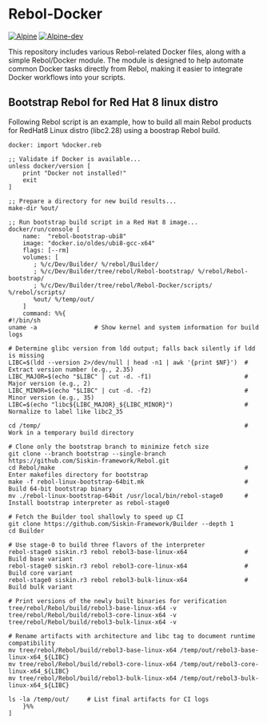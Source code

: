 # Rebol-Docker

[![Alpine](https://github.com/Oldes/Rebol-Docker/actions/workflows/alpine.yml/badge.svg)](https://github.com/Oldes/Rebol-Docker/actions/workflows/alpine.yml)
[![Alpine-dev](https://github.com/Oldes/Rebol-Docker/actions/workflows/alpine-dev.yml/badge.svg)](https://github.com/Oldes/Rebol-Docker/actions/workflows/alpine-dev.yml)

This repository includes various Rebol-related Docker files, along with a simple Rebol/Docker module. The module is designed to help automate common Docker tasks directly from Rebol, making it easier to integrate Docker workflows into your scripts.

## Bootstrap Rebol for Red Hat 8 linux distro

Following Rebol script is an example, how to build all main Rebol products for RedHat8 Linux distro (libc2.28) using a boostrap Rebol build.

```rebol
docker: import %docker.reb

;; Validate if Docker is available...
unless docker/version [
	print "Docker not installed!"
	exit
]

;; Prepare a directory for new build results... 
make-dir %out/

;; Run bootstrap build script in a Red Hat 8 image...
docker/run/console [
    name:  "rebol-bootstrap-ubi8"
    image: "docker.io/oldes/ubi8-gcc-x64"
    flags: [--rm]
    volumes: [
       ; %/c/Dev/Builder/ %/rebol/Builder/
       ; %/c/Dev/Builder/tree/rebol/Rebol-bootstrap/ %/rebol/Rebol-bootstrap/
       ; %/c/Dev/Builder/tree/rebol/Rebol-Docker/scripts/ %/rebol/scripts/
       %out/ %/temp/out/
    ]
    command: %%{
#!/bin/sh
uname -a                # Show kernel and system information for build logs

# Determine glibc version from ldd output; falls back silently if ldd is missing
LIBC=$(ldd --version 2>/dev/null | head -n1 | awk '{print $NF}')  # Extract version number (e.g., 2.35)
LIBC_MAJOR=$(echo "$LIBC" | cut -d. -f1)                          # Major version (e.g., 2)
LIBC_MINOR=$(echo "$LIBC" | cut -d. -f2)                          # Minor version (e.g., 35)
LIBC=$(echo "libc${LIBC_MAJOR}_${LIBC_MINOR}")                    # Normalize to label like libc2_35

cd /temp/                                                         # Work in a temporary build directory

# Clone only the bootstrap branch to minimize fetch size
git clone --branch bootstrap --single-branch https://github.com/Siskin-framework/Rebol.git
cd Rebol/make                                                     # Enter makefiles directory for bootstrap
make -f rebol-linux-bootstrap-64bit.mk                            # Build 64-bit bootstrap binary
mv ./rebol-linux-bootstrap-64bit /usr/local/bin/rebol-stage0      # Install bootstrap interpreter as rebol-stage0

# Fetch the Builder tool shallowly to speed up CI
git clone https://github.com/Siskin-Framework/Builder --depth 1
cd Builder

# Use stage-0 to build three flavors of the interpreter
rebol-stage0 siskin.r3 rebol rebol3-base-linux-x64                # Build base variant
rebol-stage0 siskin.r3 rebol rebol3-core-linux-x64                # Build core variant
rebol-stage0 siskin.r3 rebol rebol3-bulk-linux-x64                # Build bulk variant

# Print versions of the newly built binaries for verification
tree/rebol/Rebol/build/rebol3-base-linux-x64 -v
tree/rebol/Rebol/build/rebol3-core-linux-x64 -v
tree/rebol/Rebol/build/rebol3-bulk-linux-x64 -v

# Rename artifacts with architecture and libc tag to document runtime compatibility
mv tree/rebol/Rebol/build/rebol3-base-linux-x64 /temp/out/rebol3-base-linux-x64_${LIBC}
mv tree/rebol/Rebol/build/rebol3-core-linux-x64 /temp/out/rebol3-core-linux-x64_${LIBC}
mv tree/rebol/Rebol/build/rebol3-bulk-linux-x64 /temp/out/rebol3-bulk-linux-x64_${LIBC}

ls -la /temp/out/     # List final artifacts for CI logs
    }%%
]

